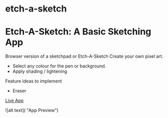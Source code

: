 # etch-a-sketch


# Etch-A-Sketch: A Basic Sketching App
Browser version of a sketchpad or Etch-A-Sketch
Create your own pixel art.

- Select any colour for the pen or background.
- Apply shading / lightening

Feature ideas to implement

- Eraser

[Live App](https://zman64.github.io/etch-a-sketch/)
 
![alt text]( "App Preview")
